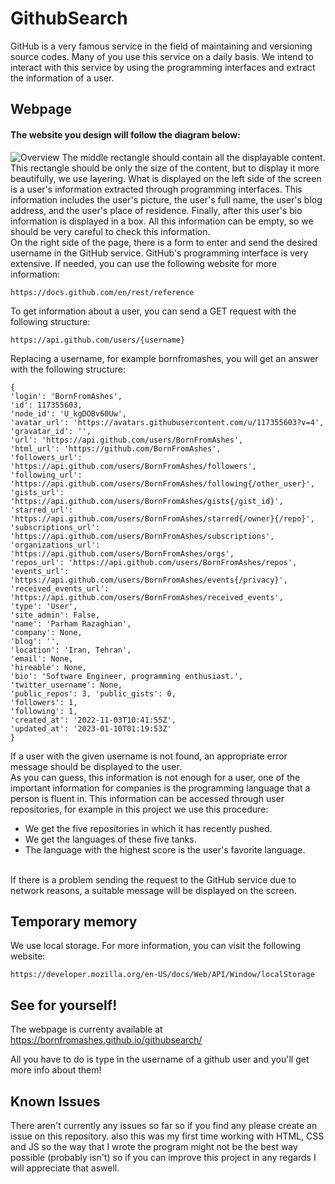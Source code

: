 # GithubSearch

GitHub is a very famous service in the field of maintaining and versioning source codes. Many of you use this service on a daily basis. We intend to interact with this service by using the programming interfaces and extract the information of a user.

## Webpage
#### The website you design will follow the diagram below:<br>
![Overview](https://user-images.githubusercontent.com/117355603/215463993-30f7d72d-1d5f-431d-bfad-363819039a50.jpg)
The middle rectangle should contain all the displayable content. This rectangle should be only the size of the content, but to display it more beautifully, we use layering. What is displayed on the left side of the screen is a user's information extracted through programming interfaces. This information includes the user's picture, the user's full name, the user's blog address, and the user's place of residence. Finally, after this user's bio information is displayed in a box. All this information can be empty, so we should be very careful to check this information.<br>
On the right side of the page, there is a form to enter and send the desired username in the GitHub service. GitHub's programming interface is very extensive. If needed, you can use the following website for more information: 

```
https://docs.github.com/en/rest/reference
```
To get information about a user, you can send a GET request with the following structure:

```
https://api.github.com/users/{username}
```

Replacing a username, for example bornfromashes, you will get an answer with the following structure:

```
{
'login': 'BornFromAshes',
'id': 117355603, 
'node_id': 'U_kgDOBv60Uw', 
'avatar_url': 'https://avatars.githubusercontent.com/u/117355603?v=4', 
'gravatar_id': '', 
'url': 'https://api.github.com/users/BornFromAshes', 
'html_url': 'https://github.com/BornFromAshes', 
'followers_url': 'https://api.github.com/users/BornFromAshes/followers', 
'following_url': 'https://api.github.com/users/BornFromAshes/following{/other_user}', 
'gists_url': 'https://api.github.com/users/BornFromAshes/gists{/gist_id}', 
'starred_url': 'https://api.github.com/users/BornFromAshes/starred{/owner}{/repo}', 
'subscriptions_url': 'https://api.github.com/users/BornFromAshes/subscriptions', 
'organizations_url': 'https://api.github.com/users/BornFromAshes/orgs', 
'repos_url': 'https://api.github.com/users/BornFromAshes/repos', 
'events_url': 'https://api.github.com/users/BornFromAshes/events{/privacy}', 
'received_events_url': 'https://api.github.com/users/BornFromAshes/received_events', 
'type': 'User', 
'site_admin': False, 
'name': 'Parham Razaghian', 
'company': None, 
'blog': '', 
'location': 'Iran, Tehran', 
'email': None, 
'hireable': None, 
'bio': 'Software Engineer, programming enthusiast.', 
'twitter_username': None, 
'public_repos': 3, 'public_gists': 0, 
'followers': 1, 
'following': 1, 
'created_at': '2022-11-03T10:41:55Z', 
'updated_at': '2023-01-10T01:19:53Z'
}
```
If a user with the given username is not found, an appropriate error message should be displayed to the user.<br>
As you can guess, this information is not enough for a user, one of the important information for companies is the programming language that a person is fluent in. This information can be accessed through user repositories, for example in this project we use this procedure:
- We get the five repositories in which it has recently pushed.
- We get the languages of these five tanks.
- The language with the highest score is the user's favorite language.

<br> 
If there is a problem sending the request to the GitHub service due to network reasons, a suitable message will be displayed on the screen.

## Temporary memory
We use local storage. For more information, you can visit the following website:

```
https://developer.mozilla.org/en-US/docs/Web/API/Window/localStorage
```

## See for yourself!

The webpage is currenty available at https://bornfromashes.github.io/githubsearch/

All you have to do is type in the username of a github user and you'll get more info about them!

## Known Issues

There aren't currently any issues so far so if you find any please create an issue on this repository.
also this was my first time working with HTML, CSS and JS so the way that I wrote the program might not be the best way possible (probably isn't) so if you can improve this project in any regards I will appreciate that aswell.
